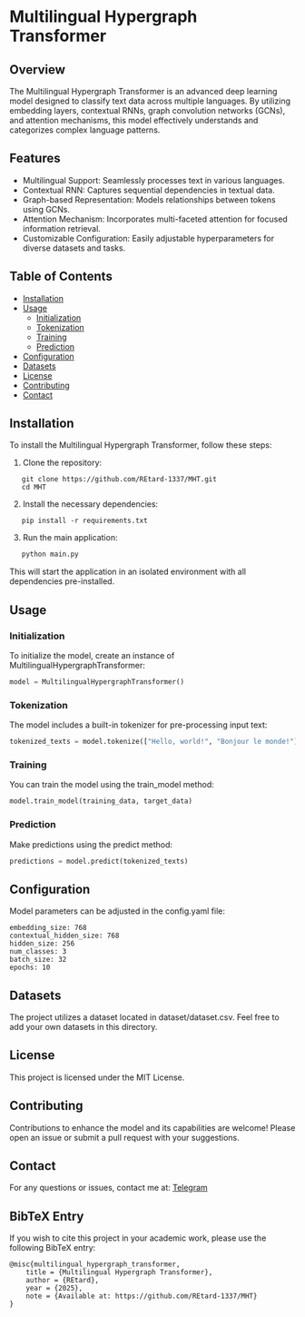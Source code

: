 # Multilingual Hypergraph Transformer

## Overview
The Multilingual Hypergraph Transformer is an advanced deep learning model designed to classify text data across multiple languages. By utilizing embedding layers, contextual RNNs, graph convolution networks (GCNs), and attention mechanisms, this model effectively understands and categorizes complex language patterns.

## Features
- Multilingual Support: Seamlessly processes text in various languages.
- Contextual RNN: Captures sequential dependencies in textual data.
- Graph-based Representation: Models relationships between tokens using GCNs.
- Attention Mechanism: Incorporates multi-faceted attention for focused information retrieval.
- Customizable Configuration: Easily adjustable hyperparameters for diverse datasets and tasks.

## Table of Contents
- [Installation](#installation)
- [Usage](#usage)
  - [Initialization](#initialization)
  - [Tokenization](#tokenization)
  - [Training](#training)
  - [Prediction](#prediction)
- [Configuration](#configuration)
- [Datasets](#datasets)
- [License](#license)
- [Contributing](#contributing)
- [Contact](#contact)

## Installation
To install the Multilingual Hypergraph Transformer, follow these steps:

1. Clone the repository:

```
   git clone https://github.com/REtard-1337/MHT.git
   cd MHT
```

2. Install the necessary dependencies:

```
   pip install -r requirements.txt
```

3. Run the main application:

```Bash
   python main.py
```

   This will start the application in an isolated environment with all dependencies pre-installed.

## Usage
### Initialization
To initialize the model, create an instance of MultilingualHypergraphTransformer:

```Python
model = MultilingualHypergraphTransformer()
```

### Tokenization
The model includes a built-in tokenizer for pre-processing input text:

```Python
tokenized_texts = model.tokenize(["Hello, world!", "Bonjour le monde!"])
```

### Training
You can train the model using the train_model method:

```Python
model.train_model(training_data, target_data)
```

### Prediction
Make predictions using the predict method:

```Python
predictions = model.predict(tokenized_texts)
```

## Configuration
Model parameters can be adjusted in the config.yaml file:

```
embedding_size: 768
contextual_hidden_size: 768
hidden_size: 256
num_classes: 3
batch_size: 32
epochs: 10
```

## Datasets
The project utilizes a dataset located in dataset/dataset.csv. Feel free to add your own datasets in this directory.

## License
This project is licensed under the MIT License.

## Contributing
Contributions to enhance the model and its capabilities are welcome! Please open an issue or submit a pull request with your suggestions.

## Contact
For any questions or issues, contact me at: [Telegram](t.me/user_with_username)

## BibTeX Entry
If you wish to cite this project in your academic work, please use the following BibTeX entry:

```
@misc{multilingual_hypergraph_transformer,
    title = {Multilingual Hypergraph Transformer},
    author = {REtard},
    year = {2025},
    note = {Available at: https://github.com/REtard-1337/MHT}
}
```